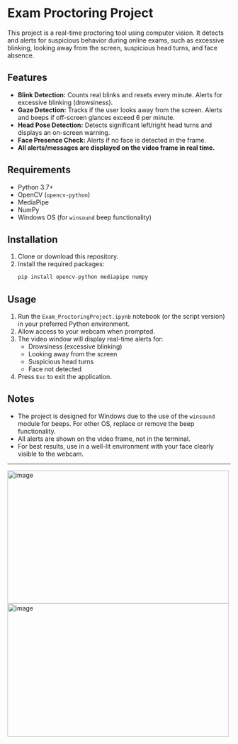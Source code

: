 # Exam Proctoring Project

This project is a real-time proctoring tool using computer vision. It detects and alerts for suspicious behavior during online exams, such as excessive blinking, looking away from the screen, suspicious head turns, and face absence.

## Features
- **Blink Detection:** Counts real blinks and resets every minute. Alerts for excessive blinking (drowsiness).
- **Gaze Detection:** Tracks if the user looks away from the screen. Alerts and beeps if off-screen glances exceed 6 per minute.
- **Head Pose Detection:** Detects significant left/right head turns and displays an on-screen warning.
- **Face Presence Check:** Alerts if no face is detected in the frame.
- **All alerts/messages are displayed on the video frame in real time.**

## Requirements
- Python 3.7+
- OpenCV (`opencv-python`)
- MediaPipe
- NumPy
- Windows OS (for `winsound` beep functionality)

## Installation
1. Clone or download this repository.
2. Install the required packages:
   ```bash
   pip install opencv-python mediapipe numpy
   ```

## Usage
1. Run the `Exam_ProctoringProject.ipynb` notebook (or the script version) in your preferred Python environment.
2. Allow access to your webcam when prompted.
3. The video window will display real-time alerts for:
   - Drowsiness (excessive blinking)
   - Looking away from the screen
   - Suspicious head turns
   - Face not detected
4. Press `Esc` to exit the application.

## Notes
- The project is designed for Windows due to the use of the `winsound` module for beeps. For other OS, replace or remove the beep functionality.
- All alerts are shown on the video frame, not in the terminal.
- For best results, use in a well-lit environment with your face clearly visible to the webcam.

---
<img width="500" height="300" alt="image" src="https://github.com/user-attachments/assets/50634f13-32f3-4647-ba88-fe060a891165" />
<img width="500" height="300" alt="image" src="https://github.com/user-attachments/assets/0f170a93-6145-4d91-8796-055660381cec" />

